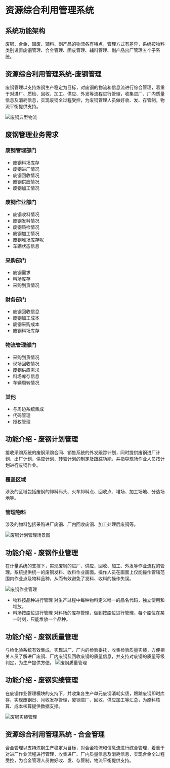 # 资源综合利用管理系统

## 系统功能架构

废钢、合金、固废、辅料、副产品的物流各有特点，管理方式有差异，系统按物料类别设置废钢管理、合金管理、固废管理、辅料管理、副产品出厂管理五个子系统。

## 资源综合利用管理系统-废钢管理

废钢管理以支持炼钢生产稳定为目标，对废钢的物流和信息流进行综合管理，着重于对进厂、质检、回收、加工、供应、外发等流程进行管理，收集进厂、厂内质量信息及消耗信息，实现废钢全过程受控，为废钢管理人员做好收、发、存管制，物流平衡提供支持。

![废钢典型物流](/iplat4C/img/废钢典型物流.png "废钢典型物流")

## 废钢管理业务需求

### 废钢管理部门

- 废钢料场库存
- 废钢进厂情况
- 废钢回收情况
- 废钢供应情况
- 废钢加工情况

### 废钢作业部门

- 废钢收料情况
- 废钢发料情况
- 废钢质检情况
- 废钢加工情况
- 废钢堆场库存呢
- 车辆状态信息

### 采购部门

- 废钢需求
- 料场库存
- 采购到货情况

### 财务部门

- 废钢回收信息
- 废钢加工成本
- 废钢采购成本
- 废钢料场库存

### 物流管理部门

- 采购到货情况
- 现场回收情况
- 废钢供应需求
- 料场库存信息
- 车辆周转情况

### 其他

- 与周边系统集成
- 代码管理
- 授权管理

## 功能介绍 - 废钢计划管理

接收采购系统的废钢采购合同、销售系统的外发跟踪计划，同时提供废钢进厂计划、出厂计划、供应计划、转驳计划的制定及跟踪功能，并指导现场作业人员按计划进行废钢作业。

### 覆盖区域

涉及的区域包括废钢的卸料码头、火车卸料点、回收点、堆场、加工场地、分选场地等。

### 管理物料

涉及的物料包括采购进厂废钢、厂内回收废钢、加工处理后废钢等。

![废钢计划管理场景图](/iplat4C/img/废钢计划管理场景.png "废钢计划管理场景")

## 功能介绍 - 废钢作业管理

在计量系统的支撑下，实现废钢的进厂、供应，回收、加工、外发等作业流程的管理。系统提供统一的废钢发料、收料作业画面。操作人员在画面上仅能操作管辖范围内作业点及物料品种，从而有效避免了发料、收料的操作失误。

![废钢作业管理](/iplat4C/img/废钢作业管理.png "废钢作业管理")

- 物料按品种进行管理
对生产过程中每种物料定义唯一的品名代码，独立使用和堆放。
- 料场按库位进行管理
对料场的库存管理，做到按库位进行管理。每个库位在某一时刻，只能堆放一个品种。

## 功能介绍 - 废钢质量管理

与检化验系统有效集成，实现进厂、厂内的检验委托，收集检验质量实绩，方便相关人员了解进厂废钢、厂内废钢及回收废钢的质量信息，并支持对废钢的质量等级判定，为生产提供方便。
![废钢质量管理](/iplat4C/img/废钢质量管理.png "废钢质量管理")

## 功能介绍 - 废钢实绩管理

在废钢作业管理模块的支持下，并收集各生产单元废钢消耗实绩，跟踪废钢即时库存，实现废钢日、月收发存管理，废钢进厂、回收、供应加工等汇总，为原料核算、成本核算提供数据支撑。

![废钢实绩管理](/iplat4C/img/废钢实绩管理.png "废钢实绩管理")

## 资源综合利用管理系统 - 合金管理

合金管理以支持炼钢生产稳定为目标，对合金物流和信息流进行综合管理，着重于对进厂作业流程进行管理，收集进厂、厂内质量信息及消耗信息，实现合金全过程受控，为合金管理人员做好收、发、存管制，物流平衡提供支持。
